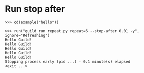 # Run stop after

    >>> cd(example("hello"))

    >>> run("guild run repeat.py repeat=6 --stop-after 0.01 -y", ignore="Refreshing")
    Hello Guild!
    Hello Guild!
    Hello Guild!
    Hello Guild!
    Hello Guild!
    Stopping process early (pid ...) - 0.1 minute(s) elapsed
    <exit ...>
